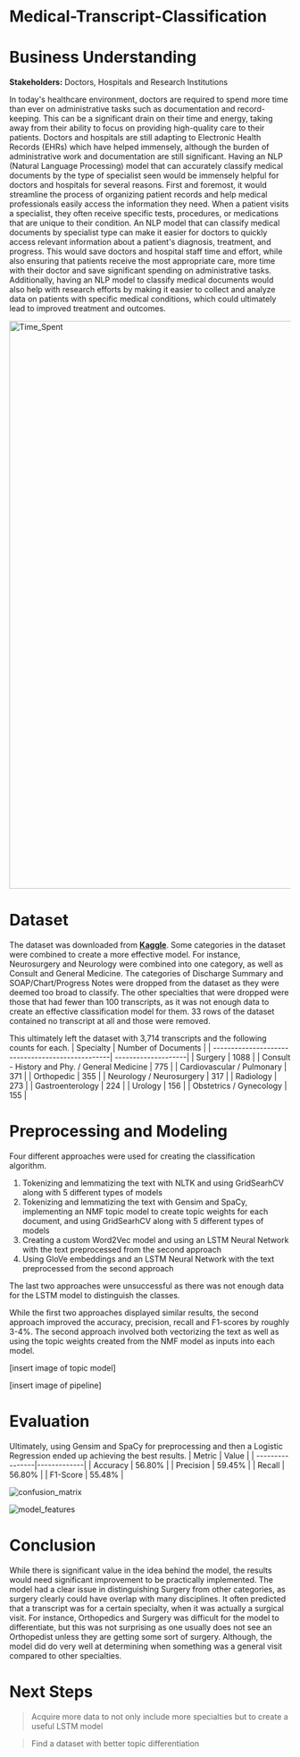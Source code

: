 # Medical-Transcript-Classification


# Business Understanding
**Stakeholders:** Doctors, Hospitals and Research Institutions

In today's healthcare environment, doctors are required to spend more time than ever on administrative tasks such as documentation and record-keeping. This can be a significant drain on their time and energy, taking away from their ability to focus on providing high-quality care to their patients. Doctors and hospitals are still adapting to Electronic Health Records (EHRs) which have helped immensely, although the burden of administrative work and documentation are still significant. Having an NLP (Natural Language Processing) model that can accurately classify medical documents by the type of specialist seen would be immensely helpful for doctors and hospitals for several reasons. First and foremost, it would streamline the process of organizing patient records and help medical professionals easily access the information they need. When a patient visits a specialist, they often receive specific tests, procedures, or medications that are unique to their condition. An NLP model that can classify medical documents by specialist type can make it easier for doctors to quickly access relevant information about a patient's diagnosis, treatment, and progress. This would save doctors and hospital staff time and effort, while also ensuring that patients receive the most appropriate care, more time with their doctor and save significant spending on administrative tasks. Additionally, having an NLP model to classify medical documents would also help with research efforts by making it easier to collect and analyze data on patients with specific medical conditions, which could ultimately lead to improved treatment and outcomes. 

<img width="1016" alt="Time_Spent" src="https://user-images.githubusercontent.com/113449546/222605507-416ab1ee-4b5f-4f75-9318-3b4014ae2760.png">



# Dataset
The dataset was downloaded from __[Kaggle](https://www.kaggle.com/datasets/tboyle10/medicaltranscriptions)__. Some categories in the dataset were combined to create a more effective model. For instance, Neurosurgery and Neurology were combined into one category, as well as Consult and General Medicine. The categories of Discharge Summary and SOAP/Chart/Progress Notes were dropped from the dataset as they were deemed too broad to classify. The other specialties that were dropped were those that had fewer than 100 transcripts, as it was not enough data to create an effective classification model for them. 33 rows of the dataset contained no transcript at all and those were removed.

This ultimately left the dataset with 3,714 transcripts and the following counts for each.
| Specialty                                        | Number of Documents |
| -------------------------------------------------| --------------------|
| Surgery                                          | 1088                |
| Consult - History and Phy. / General Medicine    | 775                 |
| Cardiovascular / Pulmonary                       | 371                 |
| Orthopedic                                       | 355                 |
| Neurology / Neurosurgery                         | 317                 |
| Radiology                                        | 273                 |
| Gastroenterology                                 | 224                 |
| Urology                                          | 156                 |
| Obstetrics / Gynecology                          | 155                 |


# Preprocessing and Modeling
Four different approaches were used for creating the classification algorithm.
1. Tokenizing and lemmatizing the text with NLTK and using GridSearhCV along with 5 different types of models
2. Tokenizing and lemmatizing the text with Gensim and SpaCy, implementing an NMF topic model to create topic weights for each document, and using GridSearhCV along with 5 different types of models
3. Creating a custom Word2Vec model and using an LSTM Neural Network with the text preprocessed from the second approach
4. Using GloVe embeddings and an LSTM Neural Network with the text preprocessed from the second approach

The last two approaches were unsuccessful as there was not enough data for the LSTM model to distinguish the classes.

While the first two approaches displayed similar results, the second approach improved the accuracy, precision, recall and F1-scores by roughly 3-4%. The second approach involved both vectorizing the text as well as using the topic weights created from the NMF model as inputs into each model. 

[insert image of topic model]

[insert image of pipeline]

# Evaluation
Ultimately, using Gensim and SpaCy for preprocessing and then a Logistic Regression ended up achieving the best results. 
| Metric          | Value       |
| ----------------|-------------|
| Accuracy        |  56.80%     |
| Precision       |  59.45%     |
| Recall          |  56.80%     |
| F1-Score        |  55.48%     |

![confusion_matrix](https://user-images.githubusercontent.com/113449546/222605200-c4ef0095-05b3-4518-97aa-74cf6061a296.png)

![model_features](https://user-images.githubusercontent.com/113449546/222605170-85e8b898-180c-4346-9e12-03adb7af408b.png)


# Conclusion
While there is significant value in the idea behind the model, the results would need significant improvement to be practically implemented. The model had a clear issue in distinguishing Surgery from other categories, as surgery clearly could have overlap with many disciplines. It often predicted that a transcript was for a certain specialty, when it was actually a surgical visit. For instance, Orthopedics and Surgery was difficult for the model to differentiate, but this was not surprising as one usually does not see an Orthopedist unless they are getting some sort of surgery. Although, the model did do very well at determining when something was a general visit compared to other specialties. 

# Next Steps
  > Acquire more data to not only include more specialties but to create a useful LSTM model
  
  > Find a dataset with better topic differentiation
